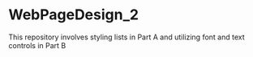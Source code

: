 # WebPageDesign_2
This repository involves styling lists in Part A and utilizing font and text controls in Part B
